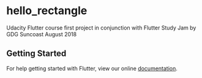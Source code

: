 # hello_rectangle

Udacity Flutter course first project in conjunction with Flutter Study Jam by GDG Suncoast August 2018

## Getting Started

For help getting started with Flutter, view our online
[documentation](https://flutter.io/).
